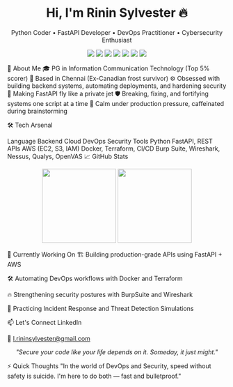 <h1 align="center">Hi, I'm Rinin Sylvester 🔥</h1> <p align="center"> Python Coder • FastAPI Developer • DevOps Practitioner • Cybersecurity Enthusiast </p>
<p align="center"> <img src="https://img.shields.io/badge/Code-Python-informational?style=flat&logo=python&logoColor=white&color=blue"/> <img src="https://img.shields.io/badge/Framework-FastAPI-brightgreen?style=flat&logo=fastapi&logoColor=white"/> <img src="https://img.shields.io/badge/Cloud-AWS-orange?style=flat&logo=amazonaws&logoColor=white"/> <img src="https://img.shields.io/badge/DevOps-Docker-blue?style=flat&logo=docker&logoColor=white"/> <img src="https://img.shields.io/badge/DevOps-Terraform-623CE4?style=flat&logo=terraform&logoColor=white"/> <img src="https://img.shields.io/badge/Security-Wireshark-4169E1?style=flat&logo=wireshark&logoColor=white"/> <img src="https://img.shields.io/badge/Security-Nessus-00C7B7?style=flat&logo=tenable&logoColor=white"/> </p>


🧠 About Me
🎓 PG in Information Communication Technology (Top 5% scorer)
📍 Based in Chennai (Ex-Canadian frost survivor)
⚙️ Obsessed with building backend systems, automating deployments, and hardening security
🚀 Making FastAPI fly like a private jet
🛡️ Breaking, fixing, and fortifying systems one script at a time
🧊 Calm under production pressure, caffeinated during brainstorming

🛠️ Tech Arsenal

Language	Backend	Cloud	DevOps	Security Tools
Python	FastAPI, REST APIs	AWS (EC2, S3, IAM)	Docker, Terraform, CI/CD	Burp Suite, Wireshark, Nessus, Qualys, OpenVAS
📈 GitHub Stats
<p align="center"> <img src="https://github-readme-stats.vercel.app/api?username=rininsylvester&show_icons=true&theme=radical" height="170"/> <img src="https://github-readme-stats.vercel.app/api/top-langs/?username=rininsylvester&layout=compact&theme=radical" height="170"/> </p>
🎯 Currently Working On
🏗️ Building production-grade APIs using FastAPI + AWS

🛠️ Automating DevOps workflows with Docker and Terraform

🔥 Strengthening security postures with BurpSuite and Wireshark

🚨 Practicing Incident Response and Threat Detection Simulations

📫 Let's Connect
LinkedIn

📧 l.rininsylvester@gmail.com

<p align="center"><i>"Secure your code like your life depends on it. Someday, it just might."</i></p>
⚡ Quick Thoughts
"In the world of DevOps and Security, speed without safety is suicide. I'm here to do both — fast and bulletproof."
